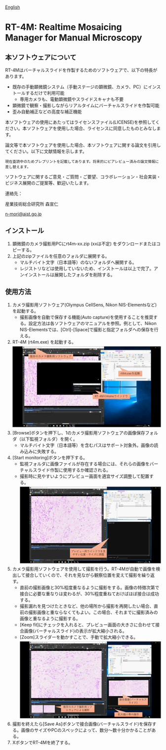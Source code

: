 [English](README.md)
# RT-4M: Realtime Mosaicing Manager for Manual Microscopy
## 本ソフトウェアについて
RT-4Mはバーチャルスライドを作製するためのソフトウェアで、以下の特長があります。
- 既存の手動顕微鏡システム（手動ステージの顕微鏡、カメラ、PC）にインストールするだけで利用可能
  - 専用カメラも、電動顕微鏡やスライドスキャナも不要
- 顕微鏡で観察・撮影しながらリアルタイムにバーチャルスライドを作製可能
- 歪み自動補正などの高度な補正機能

本ソフトウェアの使用にあたってはライセンスファイル(LICENSE)を参照してください。本ソフトウェアを使用した場合、ライセンスに同意したものとみなします。

論文等で本ソフトウェアを使用した場合、本ソフトウェアに関する論文を引用してください。以下に文献情報を示します。
```
現在査読中のためプレプリントを記載してあります。将来的にピアレビュー済みの論文情報に差し替えます。
```

ソフトウェアに関するご意見・ご質問・ご要望、コラボレーション・社会実装・ビジネス展開のご提案等、歓迎いたします。

連絡先：

産業技術総合研究所 森宣仁

n-mori@aist.go.jp


## インストール
1. 顕微鏡のカメラ撮影用PCにrt4m-xx.zip (xxは不定) をダウンロードまたはコピーする。
2. 上記のzipファイルを任意のフォルダに展開する。
   - マルチバイト文字（日本語等）のないフォルダへ展開する。
   - レジストリなどは使用していないため、インストールは以上で完了。アンインストールは展開したフォルダを削除する。

## 使用方法
1. カメラ撮影用ソフトウェア(Olympus CellSens, Nikon NIS-Elementsなど)を起動する。
   - 撮影画像を自動で保存する機能(Auto capture)を使用することを推奨する。設定方法は各ソフトウェアのマニュアルを参照。例として、Nikon NIS-Elementsでは、[Ctrl]-[Space]で撮影と指定フォルダへの保存を行える。
2. RT-4M (rt4m.exe) を起動する。
   ![img1](readmedata/1jp.png)
3. [Browse]ボタンを押下し、1のカメラ撮影用ソフトウェアの画像保存フォルダ（以下監視フォルダ）を開く。
   - マルチバイト文字（日本語等）を含むパスはサポート対象外。画像の読み込みに失敗する。
4. [Start monitoring]ボタンを押下する。
   - 監視フォルダに画像ファイルが存在する場合には、それらの画像をバーチャルスライド作製に使用するか確認される。
   - 撮影時に見やすいようにプレビュー画面を適宜サイズ調整して配置する。
   ![img2](readmedata/2jp.png)
5. カメラ撮影用ソフトウェアを使用して撮影を行う。RT-4Mが自動で画像を検出して接合していくので、それを見ながら観察位置を変えて撮影を繰り返す。
   - 直前の撮影画像と30%程度重なるように撮影をする。画像の特徴次第で接合に必要な重なりは変わるが、30%程度重ねておけばほぼ接合は成功する。
   - 撮影漏れを見つけたときなど、他の場所から撮影を再開したい場合、直前の撮影画像と重ならなくてもよい。この場合、それまでに撮影済みの画像と重なるように撮影する。
   - [Keep fit]にチェックを入れると、プレビュー画面の大きさに合わせて接合画像(バーチャルスライド)の表示が拡大縮小される。
   - [Zoom]スライダーを動かすことで、手動で拡大縮小できる。
   ![img3](readmedata/3jp.png)
6. 撮影を終えたら[Save As]ボタンで接合画像(バーチャルスライド)を保存する。画像のサイズやPCのスペックによって、数分～数十分かかることがある。
7. XボタンでRT-4Mを終了する。
